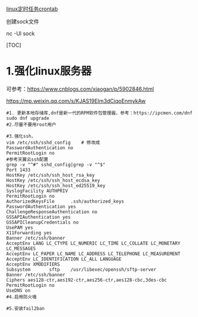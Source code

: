 [linux定时任务crontab](https://mp.weixin.qq.com/s/ANm_BHJWRX6TLGWeiArxSg)





创建sock文件

nc -Ul sock

[TOC]



# 1.强化linux服务器

可参考：https://www.cnblogs.com/xiaogan/p/5902846.html

https://mp.weixin.qq.com/s/KJAS19EIm3dCiqoEnmykAw

```shell
#1. 更新本地存储库,dnf是新一代的RPM软件包管理器，参考：https://ipcmen.com/dnf
sudo dnf upgrade
#2.尽量不要用root用户

#3.强化ssh，
vim /etc/ssh/sshd_config	# 修改成
PasswordAuthentication no
PermitRootLogin no
#参考天翼云ssh配置
grep -v "^#" sshd_config|grep -v "^$"
Port 1433
HostKey /etc/ssh/ssh_host_rsa_key
HostKey /etc/ssh/ssh_host_ecdsa_key
HostKey /etc/ssh/ssh_host_ed25519_key
SyslogFacility AUTHPRIV
PermitRootLogin no
AuthorizedKeysFile      .ssh/authorized_keys
PasswordAuthentication yes
ChallengeResponseAuthentication no
GSSAPIAuthentication yes
GSSAPICleanupCredentials no
UsePAM yes
X11Forwarding yes
Banner /etc/ssh/banner
AcceptEnv LANG LC_CTYPE LC_NUMERIC LC_TIME LC_COLLATE LC_MONETARY LC_MESSAGES
AcceptEnv LC_PAPER LC_NAME LC_ADDRESS LC_TELEPHONE LC_MEASUREMENT
AcceptEnv LC_IDENTIFICATION LC_ALL LANGUAGE
AcceptEnv XMODIFIERS
Subsystem       sftp    /usr/libexec/openssh/sftp-server
Banner /etc/ssh/banner
Ciphers aes128-ctr,aes192-ctr,aes256-ctr,aes128-cbc,3des-cbc
PermitRootLogin no
UseDNS on
#4.启用防火墙

#5.安装fail2ban
```

